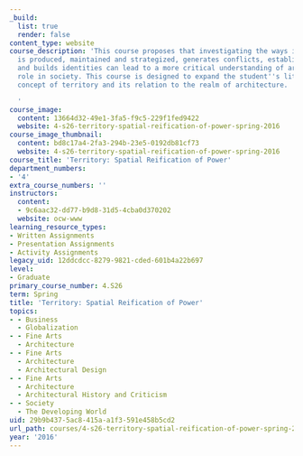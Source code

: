 ```yaml
---
_build:
  list: true
  render: false
content_type: website
course_description: 'This course proposes that investigating the ways in which territory
  is produced, maintained and strategized, generates conflicts, establishes divisions,
  and builds identities can lead to a more critical understanding of architecture''s
  role in society. This course is designed to expand the student''s literacy in the
  concept of territory and its relation to the realm of architecture.

  '
course_image:
  content: 13664d32-49e1-3fa5-f9c5-229f1fed9422
  website: 4-s26-territory-spatial-reification-of-power-spring-2016
course_image_thumbnail:
  content: bd8c17a4-2fa3-294b-23e5-0192db81cf73
  website: 4-s26-territory-spatial-reification-of-power-spring-2016
course_title: 'Territory: Spatial Reification of Power'
department_numbers:
- '4'
extra_course_numbers: ''
instructors:
  content:
  - 9c6aac32-dd77-b9d8-31d5-4cba0d370202
  website: ocw-www
learning_resource_types:
- Written Assignments
- Presentation Assignments
- Activity Assignments
legacy_uid: 12ddcdcc-8279-9821-cded-601b4a22b697
level:
- Graduate
primary_course_number: 4.S26
term: Spring
title: 'Territory: Spatial Reification of Power'
topics:
- - Business
  - Globalization
- - Fine Arts
  - Architecture
- - Fine Arts
  - Architecture
  - Architectural Design
- - Fine Arts
  - Architecture
  - Architectural History and Criticism
- - Society
  - The Developing World
uid: 29b9b437-5ac8-415a-a1f3-591e458b5cd2
url_path: courses/4-s26-territory-spatial-reification-of-power-spring-2016
year: '2016'
---
```

